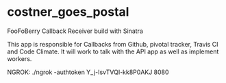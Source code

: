 costner_goes_postal
===================

FooFoBerry Callback Receiver build with Sinatra

This app is responsible for Callbacks from Github, pivotal tracker, Travis CI and Code Climate.  It will work to talk 
with the API app as well as implement workers. 

NGROK:
./ngrok -authtoken Y_j-IsvTVQI-kk8P0AKJ 8080
